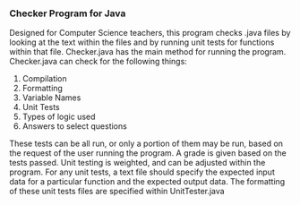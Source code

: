### Checker Program for Java

Designed for Computer Science teachers, this program checks .java files by looking at the text within the files and by running unit tests for functions within that file.
Checker.java has the main method for running the program. Checker.java can check for the following things:

1. Compilation
2. Formatting
3. Variable Names
4. Unit Tests
5. Types of logic used
6. Answers to select questions

These tests can be all run, or only a portion of them may be run, based on the request of the user running the program. A grade is given based on the tests passed.
Unit testing is weighted, and can be adjusted within the program. For any unit tests, a text file should specify the expected input data for a particular function and
the expected output data. The formatting of these unit tests files are specified within UnitTester.java
